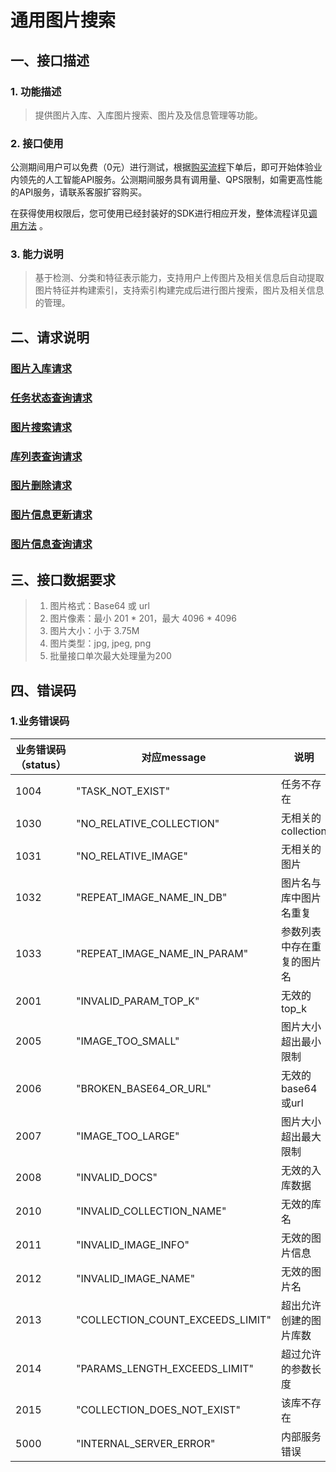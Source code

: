 # 通用图片搜索

## 一、接口描述

### 1. 功能描述
> 提供图片入库、入库图片搜索、图片及及信息管理等功能。

### 2. 接口使用

公测期间用户可以免费（0元）进行测试，根据[购买流程](../Pricing/Purchase-Process.md)下单后，即可开始体验业内领先的人工智能API服务。公测期间服务具有调用量、QPS限制，如需更高性能的API服务，请联系客服扩容购买。

在获得使用权限后，您可使用已经封装好的SDK进行相应开发，整体流程详见[调用方法](../Operation-Guide/call-methods.md)  。

### 3. 能力说明

> 基于检测、分类和特征表示能力，支持用户上传图片及相关信息后自动提取图片特征并构建索引，支持索引构建完成后进行图片搜索，图片及相关信息的管理。

## 二、请求说明
### [图片入库请求](insert_data.md)
### [任务状态查询请求](fetch_task_status.md)
### [图片搜索请求](search.md)
### [库列表查询请求](list_collection.md)
### [图片删除请求](delete_image.md)
### [图片信息更新请求](update_infos.md)
### [图片信息查询请求](fetch_infos.md)

## 三、接口数据要求
> 1. 图片格式：Base64 或 url
> 2. 图片像素：最小 201 \* 201，最大 4096 \* 4096
> 3. 图片大小：小于 3.75M
> 4. 图片类型：jpg, jpeg, png
> 5. 批量接口单次最大处理量为200

## 四、错误码

### 1.业务错误码

业务错误码（status）|对应message|说明
------|------|------
1004 | "TASK_NOT_EXIST" | 任务不存在
1030 | "NO_RELATIVE_COLLECTION" | 无相关的collection
1031 | "NO_RELATIVE_IMAGE" | 无相关的图片
1032 | "REPEAT_IMAGE_NAME_IN_DB" | 图片名与库中图片名重复
1033 | "REPEAT_IMAGE_NAME_IN_PARAM" | 参数列表中存在重复的图片名
2001 | "INVALID_PARAM_TOP_K" | 无效的top_k
2005 | "IMAGE_TOO_SMALL" | 图片大小超出最小限制
2006 | "BROKEN_BASE64_OR_URL" | 无效的base64或url
2007 | "IMAGE_TOO_LARGE" | 图片大小超出最大限制
2008 | "INVALID_DOCS" | 无效的入库数据
2010 | "INVALID_COLLECTION_NAME" | 无效的库名
2011 | "INVALID_IMAGE_INFO" | 无效的图片信息
2012 | "INVALID_IMAGE_NAME" | 无效的图片名
2013 | "COLLECTION_COUNT_EXCEEDS_LIMIT" | 超出允许创建的图片库数
2014 | "PARAMS_LENGTH_EXCEEDS_LIMIT" | 超过允许的参数长度
2015 | "COLLECTION_DOES_NOT_EXIST" | 该库不存在
5000 | "INTERNAL_SERVER_ERROR" | 内部服务错误